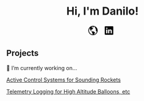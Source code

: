 <h1 align='center'> Hi, I'm Danilo! </h1>

<p align='center'>
<a href="http://daniloonspace.com"><img height="30" src="https://raw.githubusercontent.com/ndanilo8/ndanilo8/master/icons/md-globe.png"></a>&nbsp;&nbsp;
<a href="https://www.linkedin.com/in/danilo-nascimento-501b50204/"><img height="30" src="https://raw.githubusercontent.com/ndanilo8/ndanilo8/master/icons/logo-linkedin.png"></a>&nbsp;&nbsp;
</p>

<h2 align='left'> Projects </h2>
<p align='left'>🔭 I’m currently working on...</p>
<p align='left'>
  <a href="https://github.com/ndanilo8/GNC-model-rocket" target="_blank" rel="noopener noreferrer">Active Control Systems for   Sounding Rockets</a>
</p>
<p align='left'>
  <a href="https://github.com/ndanilo8/AvionicsTelemetryLogger" target="_blank" rel="noopener noreferrer">Telemetry Logging     for High Altitude Balloons, etc</a>
</p>
<!--
**ndanilo8/ndanilo8** is a ✨ _special_ ✨ repository because its `README.md` (this file) appears on your GitHub profile.

Here are some ideas to get you started:

- 🔭 I’m currently working on ...
- 🌱 I’m currently learning ...
- 👯 I’m looking to collaborate on ...
- 🤔 I’m looking for help with ...
- 💬 Ask me about ...
- 📫 How to reach me: ...
- 😄 Pronouns: ...
- ⚡ Fun fact: ...
-->
